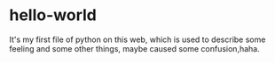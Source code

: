 # hello-world
It's my first file of python on this web, which is used to describe some feeling and some other things, maybe caused some confusion,haha. 
